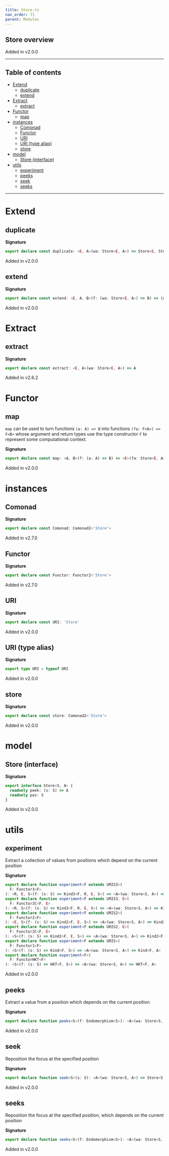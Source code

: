 ```yaml
---
title: Store.ts
nav_order: 71
parent: Modules
---
```


## Store overview

Added in v2.0.0

---

<h2 class="text-delta">Table of contents</h2>

- [Extend](#extend)
  - [duplicate](#duplicate)
  - [extend](#extend)
- [Extract](#extract)
  - [extract](#extract)
- [Functor](#functor)
  - [map](#map)
- [instances](#instances)
  - [Comonad](#comonad)
  - [Functor](#functor-1)
  - [URI](#uri)
  - [URI (type alias)](#uri-type-alias)
  - [store](#store)
- [model](#model)
  - [Store (interface)](#store-interface)
- [utils](#utils)
  - [experiment](#experiment)
  - [peeks](#peeks)
  - [seek](#seek)
  - [seeks](#seeks)

---

# Extend

## duplicate

**Signature**

```ts
export declare const duplicate: <E, A>(wa: Store<E, A>) => Store<E, Store<E, A>>
```

Added in v2.0.0

## extend

**Signature**

```ts
export declare const extend: <E, A, B>(f: (wa: Store<E, A>) => B) => (wa: Store<E, A>) => Store<E, B>
```

Added in v2.0.0

# Extract

## extract

**Signature**

```ts
export declare const extract: <E, A>(wa: Store<E, A>) => A
```

Added in v2.6.2

# Functor

## map

`map` can be used to turn functions `(a: A) => B` into functions `(fa: F<A>) => F<B>` whose argument and return types
use the type constructor `F` to represent some computational context.

**Signature**

```ts
export declare const map: <A, B>(f: (a: A) => B) => <E>(fa: Store<E, A>) => Store<E, B>
```

Added in v2.0.0

# instances

## Comonad

**Signature**

```ts
export declare const Comonad: Comonad2<'Store'>
```

Added in v2.7.0

## Functor

**Signature**

```ts
export declare const Functor: Functor2<'Store'>
```

Added in v2.7.0

## URI

**Signature**

```ts
export declare const URI: 'Store'
```

Added in v2.0.0

## URI (type alias)

**Signature**

```ts
export type URI = typeof URI
```

Added in v2.0.0

## store

**Signature**

```ts
export declare const store: Comonad2<'Store'>
```

Added in v2.0.0

# model

## Store (interface)

**Signature**

```ts
export interface Store<S, A> {
  readonly peek: (s: S) => A
  readonly pos: S
}
```

Added in v2.0.0

# utils

## experiment

Extract a collection of values from positions which depend on the current position

**Signature**

```ts
export declare function experiment<F extends URIS3>(
  F: Functor3<F>
): <R, E, S>(f: (s: S) => Kind3<F, R, E, S>) => <A>(wa: Store<S, A>) => Kind3<F, R, E, A>
export declare function experiment<F extends URIS3, E>(
  F: Functor3C<F, E>
): <R, S>(f: (s: S) => Kind3<F, R, E, S>) => <A>(wa: Store<S, A>) => Kind3<F, R, E, A>
export declare function experiment<F extends URIS2>(
  F: Functor2<F>
): <E, S>(f: (s: S) => Kind2<F, E, S>) => <A>(wa: Store<S, A>) => Kind2<F, E, A>
export declare function experiment<F extends URIS2, E>(
  F: Functor2C<F, E>
): <S>(f: (s: S) => Kind2<F, E, S>) => <A>(wa: Store<S, A>) => Kind2<F, E, A>
export declare function experiment<F extends URIS>(
  F: Functor1<F>
): <S>(f: (s: S) => Kind<F, S>) => <A>(wa: Store<S, A>) => Kind<F, A>
export declare function experiment<F>(
  F: FunctorHKT<F>
): <S>(f: (s: S) => HKT<F, S>) => <A>(wa: Store<S, A>) => HKT<F, A>
```

Added in v2.0.0

## peeks

Extract a value from a position which depends on the current position

**Signature**

```ts
export declare function peeks<S>(f: Endomorphism<S>): <A>(wa: Store<S, A>) => A
```

Added in v2.0.0

## seek

Reposition the focus at the specified position

**Signature**

```ts
export declare function seek<S>(s: S): <A>(wa: Store<S, A>) => Store<S, A>
```

Added in v2.0.0

## seeks

Reposition the focus at the specified position, which depends on the current position

**Signature**

```ts
export declare function seeks<S>(f: Endomorphism<S>): <A>(wa: Store<S, A>) => Store<S, A>
```

Added in v2.0.0
